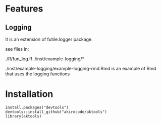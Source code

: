 
# Features

## Logging

It is an extension of futile.logger package.

see files in:

./R/fun_log.R
./inst/example-logging/*

./inst/example-logging/example-logging-rmd.Rmd is an example of Rmd that uses the logging functions

# Installation

```
install.packages("devtools")
devtools::install_github("akirocode/aktools")
library(aktools)

```

